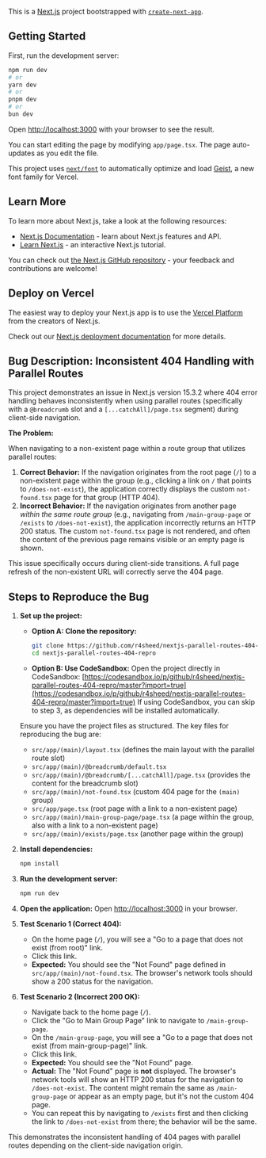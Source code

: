 This is a [Next.js](https://nextjs.org) project bootstrapped with [`create-next-app`](https://nextjs.org/docs/app/api-reference/cli/create-next-app).

## Getting Started

First, run the development server:

```bash
npm run dev
# or
yarn dev
# or
pnpm dev
# or
bun dev
```

Open [http://localhost:3000](http://localhost:3000) with your browser to see the result.

You can start editing the page by modifying `app/page.tsx`. The page auto-updates as you edit the file.

This project uses [`next/font`](https://nextjs.org/docs/app/building-your-application/optimizing/fonts) to automatically optimize and load [Geist](https://vercel.com/font), a new font family for Vercel.

## Learn More

To learn more about Next.js, take a look at the following resources:

- [Next.js Documentation](https://nextjs.org/docs) - learn about Next.js features and API.
- [Learn Next.js](https://nextjs.org/learn) - an interactive Next.js tutorial.

You can check out [the Next.js GitHub repository](https://github.com/vercel/next.js) - your feedback and contributions are welcome!

## Deploy on Vercel

The easiest way to deploy your Next.js app is to use the [Vercel Platform](https://vercel.com/new?utm_medium=default-template&filter=next.js&utm_source=create-next-app&utm_campaign=create-next-app-readme) from the creators of Next.js.

Check out our [Next.js deployment documentation](https://nextjs.org/docs/app/building-your-application/deploying) for more details.

## Bug Description: Inconsistent 404 Handling with Parallel Routes

This project demonstrates an issue in Next.js version 15.3.2 where 404 error handling behaves inconsistently when using parallel routes (specifically with a `@breadcrumb` slot and a `[...catchAll]/page.tsx` segment) during client-side navigation.

**The Problem:**

When navigating to a non-existent page within a route group that utilizes parallel routes:
1.  **Correct Behavior:** If the navigation originates from the root page (`/`) to a non-existent page within the group (e.g., clicking a link on `/` that points to `/does-not-exist`), the application correctly displays the custom `not-found.tsx` page for that group (HTTP 404).
2.  **Incorrect Behavior:** If the navigation originates from another page *within the same route group* (e.g., navigating from `/main-group-page` or `/exists` to `/does-not-exist`), the application incorrectly returns an HTTP 200 status. The custom `not-found.tsx` page is not rendered, and often the content of the previous page remains visible or an empty page is shown.

This issue specifically occurs during client-side transitions. A full page refresh of the non-existent URL will correctly serve the 404 page.

## Steps to Reproduce the Bug

1.  **Set up the project:**
    *   **Option A: Clone the repository:**
        ```bash
        git clone https://github.com/r4sheed/nextjs-parallel-routes-404-repro.git
        cd nextjs-parallel-routes-404-repro
        ```
    *   **Option B: Use CodeSandbox:**
        Open the project directly in CodeSandbox: [https://codesandbox.io/p/github/r4sheed/nextjs-parallel-routes-404-repro/master?import=true](https://codesandbox.io/p/github/r4sheed/nextjs-parallel-routes-404-repro/master?import=true)
        If using CodeSandbox, you can skip to step 3, as dependencies will be installed automatically.

    Ensure you have the project files as structured. The key files for reproducing the bug are:
    *   `src/app/(main)/layout.tsx` (defines the main layout with the parallel route slot)
    *   `src/app/(main)/@breadcrumb/default.tsx`
    *   `src/app/(main)/@breadcrumb/[...catchAll]/page.tsx` (provides the content for the breadcrumb slot)
    *   `src/app/(main)/not-found.tsx` (custom 404 page for the `(main)` group)
    *   `src/app/page.tsx` (root page with a link to a non-existent page)
    *   `src/app/(main)/main-group-page/page.tsx` (a page within the group, also with a link to a non-existent page)
    *   `src/app/(main)/exists/page.tsx` (another page within the group)

2.  **Install dependencies:**
    ```bash
    npm install
    ```

3.  **Run the development server:**
    ```bash
    npm run dev
    ```

4.  **Open the application:**
    Open [http://localhost:3000](http://localhost:3000) in your browser.

5.  **Test Scenario 1 (Correct 404):**
    *   On the home page (`/`), you will see a "Go to a page that does not exist (from root)" link.
    *   Click this link.
    *   **Expected:** You should see the "Not Found" page defined in `src/app/(main)/not-found.tsx`. The browser's network tools should show a 200 status for the navigation.

6.  **Test Scenario 2 (Incorrect 200 OK):**
    *   Navigate back to the home page (`/`).
    *   Click the "Go to Main Group Page" link to navigate to `/main-group-page`.
    *   On the `/main-group-page`, you will see a "Go to a page that does not exist (from main-group-page)" link.
    *   Click this link.
    *   **Expected:** You should see the "Not Found" page.
    *   **Actual:** The "Not Found" page is **not** displayed. The browser's network tools will show an HTTP 200 status for the navigation to `/does-not-exist`. The content might remain the same as `/main-group-page` or appear as an empty page, but it's not the custom 404 page.
    *   You can repeat this by navigating to `/exists` first and then clicking the link to `/does-not-exist` from there; the behavior will be the same.

This demonstrates the inconsistent handling of 404 pages with parallel routes depending on the client-side navigation origin.
